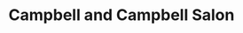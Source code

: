 ---
title: "Campbell and Campbell Salon"
url: /beacon/campbell-and-campbell-salon/
shop: hairdresser
---